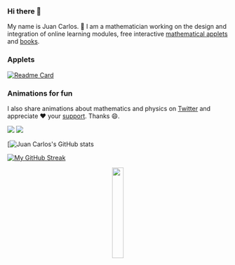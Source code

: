 ### Hi there 👋

My name is Juan Carlos. 🔭 I am a mathematician working on the design and integration of online learning modules, free interactive [mathematical applets](https://jcponce.github.io/) and [books](https://complex-analysis.com/).

### Applets

[![Readme Card](https://github-readme-stats.vercel.app/api/pin/?username=jcponce&repo=jcponce.github.io&theme=graywhite)](https://github.com/jcponce/jcponce.github.io)

### Animations for fun

I also share animations about mathematics and physics on [Twitter](https://twitter.com/jcponcemath) and appreciate ❤️ your [support](https://www.patreon.com/jcponce). Thanks 😄.

[![](https://img.shields.io/badge/-twitter-1C9CEA?style=flat-square)](https://twitter.com/jcponcemath)
[![](https://img.shields.io/badge/-email-ffe27a?style=flat-square)](mailto:jcponcemath@gmail.com)

[![Juan Carlos's GitHub stats](https://github-readme-stats.vercel.app/api?username=jcponce&count_private=true&show_icons=true&theme=graywhite&hide=issues)

[![My GitHub Streak](https://streak-stats.demolab.com/?user=jcponce&theme=graywhite)](https://git.io/streak-stats)


<p align="center">
  <img src="https://1.bp.blogspot.com/-eItfS2U8eJk/YTA_Z2Lq9CI/AAAAAAAAa9o/4a4T2EtGHRkl7tYnrQNDNXUQVlrTP7HkQCLcBGAsYHQ/s601/turus-rings.gif" width="23%" />
  
  
  
</p>



<!--
[![](https://img.shields.io/badge/-resume-000000?style=flat-square)](https://jjeongin.github.io/resume/Resume.pdf)
**jcponce/jcponce** is a ✨ _special_ ✨ repository because its `README.md` (this file) appears on your GitHub profile.

Here are some ideas to get you started:

- 🔭 I’m currently working on ...
- 🌱 I’m currently learning ...
- 👯 I’m looking to collaborate on ...
- 🤔 I’m looking for help with ...
- 💬 Ask me about ...
- 📫 How to reach me: ...
- 😄 Pronouns: ...
- ⚡ Fun fact: ...
-->
